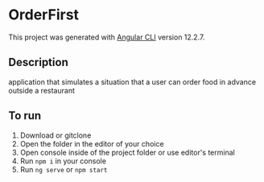 # OrderFirst

This project was generated with [Angular CLI](https://github.com/angular/angular-cli) version 12.2.7.

## Description

application that simulates a situation that a user can order food in advance outside a restaurant

## To run

1. Download or gitclone
2. Open the folder in the editor of your choice
3. Open console inside of the project folder or use editor's terminal
4. Run `npm i` in your console
5. Run `ng serve` or `npm start`
